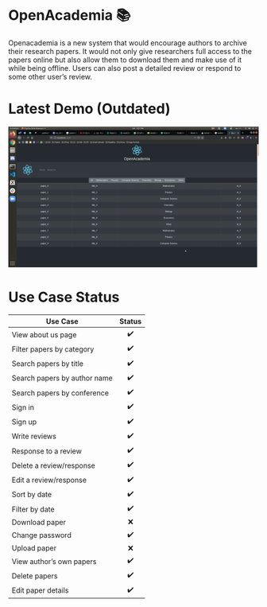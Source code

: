 # OpenAcademia :books:
Openacademia is a new system that would encourage authors to archive their research papers. It would not only give researchers full access to the papers online but also allow them to download them and make use of it while being offline. Users can also post a detailed review or respond to some other user’s review.

# Latest Demo (Outdated)
![DEMO_GIF](media/openacademia.gif)

# Use Case Status
Use Case | Status
------------ | :------------:
View about us page | :heavy_check_mark:
Filter papers by category | :heavy_check_mark:
Search papers by title | :heavy_check_mark:
Search papers by author name | :heavy_check_mark:
Search papers by conference | :heavy_check_mark:
Sign in | :heavy_check_mark:
Sign up | :heavy_check_mark:
Write reviews | :heavy_check_mark:
Response to a review | :heavy_check_mark:
Delete a review/response | :heavy_check_mark:
Edit a review/response | :heavy_check_mark:
Sort by date | :heavy_check_mark:
Filter by date | :heavy_check_mark:
Download paper | :x: 
Change password | :heavy_check_mark:
Upload paper | :x:
View author’s own papers | :heavy_check_mark:
Delete papers | :heavy_check_mark:
Edit paper details | :heavy_check_mark:
